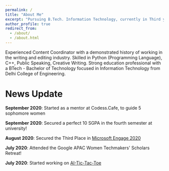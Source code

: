 ```yaml
---
permalink: /
title: "About Me"
excerpt: "Pursuing B.Tech. Information Technology, currently in Third year"
author_profile: true
redirect_from: 
  - /about/
  - /about.html
---
```


Experienced Content Coordinator with a demonstrated history of working in the writing and editing industry. Skilled in Python (Programming Language), C++, Public Speaking,   Creative Writing. Strong education professional with a BTech - Bachelor of Technology focused in Information Technology from Delhi College of Engineering.  

News Update
======
**September 2020**: Started as a mentor at Codess.Cafe, to guide 5 sophomore women  
  
**September 2020**: Secured a perfect 10 SGPA in the fourth semester at university!  
  
**August 2020**: Secured the Third Place in [Microsoft Engage 2020](http://microsoft.acehacker.com/mars/) 
  
**July 2020**: Attended the Google APAC Women Techmakers' Scholars Retreat!  
  
**July 2020**: Started working on [AI-Tic-Tac-Toe](https://codess-tic-tac-toe.herokuapp.com/)    

